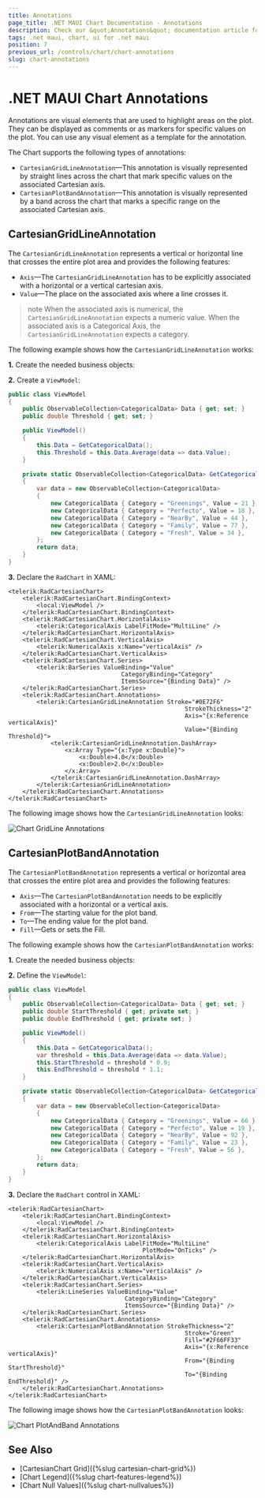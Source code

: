 ```yaml
---
title: Annotations
page_title: .NET MAUI Chart Documentation - Annotations
description: Check our &quot;Annotations&quot; documentation article for Telerik Chart for .NET MAUI.
tags: .net maui, chart, ui for .net maui
position: 7
previous_url: /controls/chart/chart-annotations
slug: chart-annotations
---
```


# .NET MAUI Chart Annotations

Annotations are visual elements that are used to highlight areas on the plot. They can be displayed as comments or as markers for specific values on the plot. You can use any visual element as a template for the annotation.

The Chart supports the following types of annotations:

- `CartesianGridLineAnnotation`&mdash;This annotation is visually represented by straight lines across the chart that mark specific values on the associated Cartesian axis.
- `CartesianPlotBandAnnotation`&mdash;This annotation is visually represented by a band across the chart that marks a specific range on the associated Cartesian axis.

## CartesianGridLineAnnotation

The `CartesianGridLineAnnotation` represents a vertical or horizontal line that crosses the entire plot area and provides the following features:

- `Axis`&mdash;The `CartesianGridLineAnnotation` has to be explicitly associated with a horizontal or a vertical cartesian axis.
- `Value`&mdash;The place on the associated axis where a line crosses it.

>note When the associated axis is numerical, the `CartesianGridLineAnnotation` expects a numeric value. When the associated axis is a Categorical Axis, the `CartesianGridLineAnnotation` expects a category.

The following example shows how the `CartesianGridLineAnnotation` works:

**1.** Create the needed business objects:

<snippet id='categorical-data-model' />

**2.** Create a `ViewModel`:

```C#
public class ViewModel
{
    public ObservableCollection<CategoricalData> Data { get; set; }
    public double Threshold { get; set; }

    public ViewModel()
    {
        this.Data = GetCategoricalData();
        this.Threshold = this.Data.Average(data => data.Value);
    }

    private static ObservableCollection<CategoricalData> GetCategoricalData()
    {
        var data = new ObservableCollection<CategoricalData>
        {
            new CategoricalData { Category = "Greenings", Value = 21 },
            new CategoricalData { Category = "Perfecto", Value = 18 },
            new CategoricalData { Category = "NearBy", Value = 44 },
            new CategoricalData { Category = "Family", Value = 77 },
            new CategoricalData { Category = "Fresh", Value = 34 },
        };
        return data;
    }
}
```

**3.** Declare the `RadChart` in XAML:

```XAML
<telerik:RadCartesianChart>
    <telerik:RadCartesianChart.BindingContext>
        <local:ViewModel />
    </telerik:RadCartesianChart.BindingContext>
    <telerik:RadCartesianChart.HorizontalAxis>
        <telerik:CategoricalAxis LabelFitMode="MultiLine" />
    </telerik:RadCartesianChart.HorizontalAxis>
    <telerik:RadCartesianChart.VerticalAxis>
        <telerik:NumericalAxis x:Name="verticalAxis" />
    </telerik:RadCartesianChart.VerticalAxis>
    <telerik:RadCartesianChart.Series>
        <telerik:BarSeries ValueBinding="Value"
                                CategoryBinding="Category"
                                ItemsSource="{Binding Data}" />
    </telerik:RadCartesianChart.Series>
    <telerik:RadCartesianChart.Annotations>
        <telerik:CartesianGridLineAnnotation Stroke="#0E72F6"
                                                  StrokeThickness="2"
                                                  Axis="{x:Reference verticalAxis}"
                                                  Value="{Binding Threshold}">
            <telerik:CartesianGridLineAnnotation.DashArray>
                <x:Array Type="{x:Type x:Double}">
                    <x:Double>4.0</x:Double>
                    <x:Double>2.0</x:Double>
                </x:Array>
            </telerik:CartesianGridLineAnnotation.DashArray>
        </telerik:CartesianGridLineAnnotation>
    </telerik:RadCartesianChart.Annotations>
</telerik:RadCartesianChart>
```

The following image shows how the `CartesianGridLineAnnotation` looks:

![Chart GridLine Annotations](images/chart-annotations-grid-line-examples.png)

## CartesianPlotBandAnnotation

The `CartesianPlotBandAnnotation` represents a vertical or horizontal area that crosses the entire plot area and provides the following features:

- `Axis`&mdash;The `CartesianPlotBandAnnotation` needs to be explicitly associated with a horizontal or a vertical axis.
- `From`&mdash;The starting value for the plot band.
- `To`&mdash;The ending value for the plot band.
- `Fill`&mdash;Gets or sets the Fill.

The following example shows how the `CartesianPlotBandAnnotation` works:

**1.** Create the needed business objects:

<snippet id='categorical-data-model' />

**2.** Define the `ViewModel`:

```C#
public class ViewModel
{
    public ObservableCollection<CategoricalData> Data { get; set; }
    public double StartThreshold { get; private set; }
    public double EndThreshold { get; private set; }

    public ViewModel()
    {
        this.Data = GetCategoricalData();
        var threshold = this.Data.Average(data => data.Value);
        this.StartThreshold = threshold * 0.9;
        this.EndThreshold = threshold * 1.1;
    }

    private static ObservableCollection<CategoricalData> GetCategoricalData()
    {
        var data = new ObservableCollection<CategoricalData>
        {
            new CategoricalData { Category = "Greenings", Value = 66 },
            new CategoricalData { Category = "Perfecto", Value = 19 },
            new CategoricalData { Category = "NearBy", Value = 92 },
            new CategoricalData { Category = "Family", Value = 23 },
            new CategoricalData { Category = "Fresh", Value = 56 },
        };
        return data;
    }
}
```

**3.** Declare the `RadChart` control in XAML:

```XAML
<telerik:RadCartesianChart>
    <telerik:RadCartesianChart.BindingContext>
        <local:ViewModel />
    </telerik:RadCartesianChart.BindingContext>
    <telerik:RadCartesianChart.HorizontalAxis>
        <telerik:CategoricalAxis LabelFitMode="MultiLine"
                                      PlotMode="OnTicks" />
    </telerik:RadCartesianChart.HorizontalAxis>
    <telerik:RadCartesianChart.VerticalAxis>
        <telerik:NumericalAxis x:Name="verticalAxis" />
    </telerik:RadCartesianChart.VerticalAxis>
    <telerik:RadCartesianChart.Series>
        <telerik:LineSeries ValueBinding="Value"
                                 CategoryBinding="Category"
                                 ItemsSource="{Binding Data}" />
    </telerik:RadCartesianChart.Series>
    <telerik:RadCartesianChart.Annotations>
        <telerik:CartesianPlotBandAnnotation StrokeThickness="2"
                                                  Stroke="Green"
                                                  Fill="#2F66FF33"
                                                  Axis="{x:Reference verticalAxis}"
                                                  From="{Binding StartThreshold}"
                                                  To="{Binding EndThreshold}" />
    </telerik:RadCartesianChart.Annotations>
</telerik:RadCartesianChart>
```

The following image shows how the `CartesianPlotBandAnnotation` looks:

![Chart PlotAndBand Annotations](images/chart-annotations-plot-band-example.png)

## See Also

- [CartesianChart Grid]({%slug cartesian-chart-grid%})
- [Chart Legend]({%slug chart-features-legend%})
- [Chart Null Values]({%slug chart-nullvalues%})
